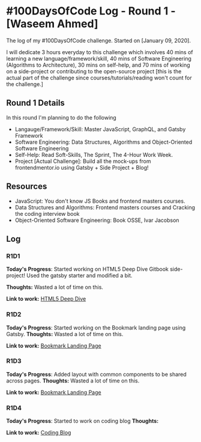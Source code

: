 # #100DaysOfCode Log - Round 1 - [Waseem Ahmed]

The log of my #100DaysOfCode challenge. Started on [January 09, 2020].

I will dedicate 3 hours everyday to this challenge which involves 40 mins of learning a new language/framework/skill, 40 mins of Software Engineering (Algorithms to Architecture), 30 mins on self-help, and 70 mins of working on a side-project or contributing to the open-source project [this is the actual part of the challenge since courses/tutorials/reading won't count for the challenge.]

## Round 1 Details

In this round I'm planning to do the following

- Langauge/Framework/Skill: Master JavaScript, GraphQL, and Gatsby Framework
- Software Engineering: Data Structures, Algorithms and Object-Oriented Software Engineering
- Self-Help: Read Soft-Skills, The Sprint, The 4-Hour Work Week.
- Project [Actual Challenge]: Build all the mock-ups from frontendmentor.io using Gatsby + Side Project + Blog!

## Resources

- JavaScript: You don't know JS Books and frontend masters courses.
- Data Structures and Algorithms: Frontend masters courses and Cracking the coding interview book
- Object-Oriented Software Engineering: Book OSSE, Ivar Jacobson

## Log

### R1D1

**Today's Progress**: Started working on HTML5 Deep Dive Gitbook side-project! Used the gatsby starter and modified a bit.

**Thoughts:** Wasted a lot of time on this.

**Link to work:** [HTML5 Deep Dive](https://github.com/codewaseem/HTML5DeepDiveBlog)

### R1D2

**Today's Progress**: Started working on the Bookmark landing page using Gatsby.
**Thoughts:** Wasted a lot of time on this.

**Link to work:** [Bookmark Landing Page](https://github.com/codewaseem/bookmark-landing-page)

### R1D3

**Today's Progress**: Added layout with common components to be shared across pages.
**Thoughts:** Wasted a lot of time on this.

**Link to work:** [Bookmark Landing Page](https://github.com/codewaseem/bookmark-landing-page)

### R1D4

**Today's Progress**: Started to work on coding blog
**Thoughts:**

**Link to work:** [Coding Blog](https://github.com/codewaseem/bookmark-landing-page)

